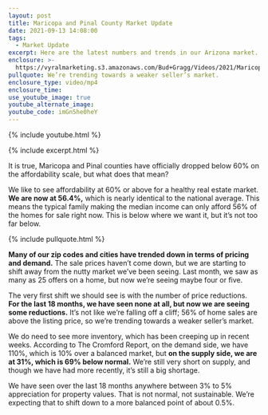 ```yaml
---
layout: post
title: Maricopa and Pinal County Market Update
date: 2021-09-13 14:08:00
tags:
  - Market Update
excerpt: Here are the latest numbers and trends in our Arizona market.
enclosure: >-
  https://vyralmarketing.s3.amazonaws.com/Bud+Gragg/Videos/2021/Maricopa+and+Pinal+County+Market+Update.mp4
pullquote: We’re trending towards a weaker seller’s market.
enclosure_type: video/mp4
enclosure_time:
use_youtube_image: true
youtube_alternate_image:
youtube_code: imGn5he0heY
---
```

{% include youtube.html %}

{% include excerpt.html %}

It is true, Maricopa and Pinal counties have officially dropped below 60% on the affordability scale, but what does that mean?

We like to see affordability at 60% or above for a healthy real estate market. **We are now at 56.4%,** which is nearly identical to the national average. This means the typical family making the median income can only afford 56% of the homes for sale right now. This is below where we want it, but it’s not too far below.

{% include pullquote.html %}

**Many of our zip codes and cities have trended down in terms of pricing and demand.** The sale prices haven’t come down, but we are starting to shift away from the nutty market we’ve been seeing. Last month, we saw as many as 25 offers on a home, but now we’re seeing maybe four or five.

The very first shift we should see is with the number of price reductions. **For the last 18 months, we have seen none at all, but now we are seeing some reductions.** It’s not like we’re falling off a cliff; 56% of home sales are above the listing price, so we’re trending towards a weaker seller’s market.

We do need to see more inventory, which has been creeping up in recent weeks. According to The Cromford Report, on the demand side, we have 110%, which is 10% over a balanced market, but **on the supply side, we are at 31%, which is 69% below normal.** We’re still very short on supply, and though we have had more recently, it’s still a big shortage.

We have seen over the last 18 months anywhere between 3% to 5% appreciation for property values. That is not normal, not sustainable. We’re expecting that to shift down to a more balanced point of about 0.5%.
